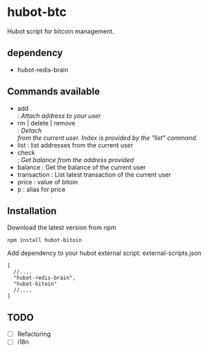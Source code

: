 # hubot-btc

Hubot script for bitcoin management.

## dependency

- hubot-redis-brain

## Commands available

- add <address> : Attach address to your user
- rm | delete | remove <address or index> : Detach <address> from the current user. Index is provided by the "list" command.
- list : list addresses from the current user
- check <address> : Get balance from the address provided
- balance : Get the balance of the current user
- transaction : List latest transaction of the current user
- price : value of bitoin
- p : alias for price

## Installation

Download the latest version from npm

```
npm install hubot-bitoin
```
Add dependency to your hubot external script:
external-scripts.json
```
[
  //....
  "hubot-redis-brain",
  "hubot-bitoin"
  //....
]

```


## TODO

- [ ] Refactoring
- [ ] i18n
